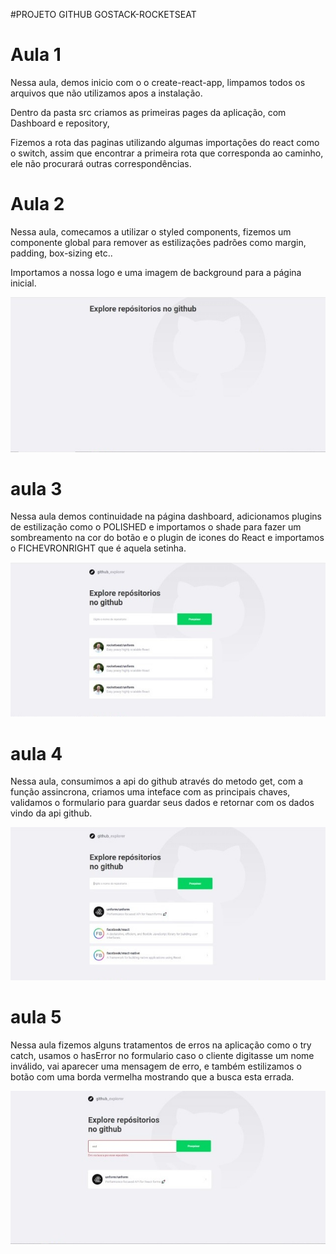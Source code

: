 #PROJETO GITHUB GOSTACK-ROCKETSEAT


# Aula 1

Nessa aula, demos inicio com o o create-react-app, limpamos todos os arquivos que não utilizamos apos a instalação.

Dentro da pasta src criamos as primeiras pages da aplicação, com Dashboard e repository, 

Fizemos a rota das paginas utilizando algumas importações do react como o switch, assim que encontrar a primeira rota que corresponda ao caminho, ele não procurará outras correspondências. 


# Aula 2

Nessa aula, comecamos a utilizar o styled components, fizemos um componente global para remover as estilizações padrões como margin, padding, box-sizing etc.. 

Importamos a nossa logo e uma imagem de background para a página inicial.

![background](https://github.com/yasuhei/projeto-github/blob/main/background.jpg)


# aula 3

Nessa aula demos continuidade na página dashboard, adicionamos plugins de estilização como o POLISHED e importamos o shade para fazer um sombreamento na cor do botão e o plugin de icones do React e importamos o FICHEVRONRIGHT  que é aquela setinha. 

![background 2](https://github.com/yasuhei/projeto-github/blob/main/aula%203.jpg)


# aula 4

Nessa aula, consumimos a api do github através do metodo get, com a função assincrona,  criamos uma inteface com as principais chaves, validamos o formulario para guardar seus dados e retornar com os dados vindo da api github.

![background 4](https://github.com/yasuhei/projeto-github/blob/main/aula4.jpg)


# aula 5
Nessa aula fizemos alguns tratamentos de erros na aplicação como o try catch, usamos o hasError no formulario caso o cliente digitasse um nome inválido, vai aparecer uma mensagem de erro, e também estilizamos o botão com uma borda vermelha mostrando que a busca esta errada.

![background 5](https://github.com/yasuhei/projeto-github/blob/main/aula5.jpeg)
